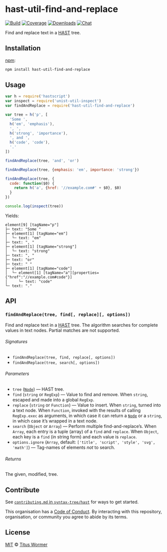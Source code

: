 # hast-util-find-and-replace

[![Build][build-badge]][build]
[![Coverage][coverage-badge]][coverage]
[![Downloads][downloads-badge]][downloads]
[![Chat][chat-badge]][chat]

Find and replace text in a [HAST][] tree.

## Installation

[npm][]:

```bash
npm install hast-util-find-and-replace
```

## Usage

```javascript
var h = require('hastscript')
var inspect = require('unist-util-inspect')
var findAndReplace = require('hast-util-find-and-replace')

var tree = h('p', [
  'Some ',
  h('em', 'emphasis'),
  ', ',
  h('strong', 'importance'),
  ', and ',
  h('code', 'code'),
  '.'
])

findAndReplace(tree, 'and', 'or')

findAndReplace(tree, {emphasis: 'em', importance: 'strong'})

findAndReplace(tree, {
  code: function($0) {
    return h('a', {href: '//example.com#' + $0}, $0)
  }
})

console.log(inspect(tree))
```

Yields:

```text
element[9] [tagName="p"]
├─ text: "Some "
├─ element[1] [tagName="em"]
│  └─ text: "em"
├─ text: ", "
├─ element[1] [tagName="strong"]
│  └─ text: "strong"
├─ text: ", "
├─ text: "or"
├─ text: " "
├─ element[1] [tagName="code"]
│  └─ element[1] [tagName="a"][properties={"href":"//example.com#code"}]
│     └─ text: "code"
└─ text: "."
```

## API

### `findAndReplace(tree, find[, replace][, options])`

Find and replace text in a [HAST][] tree.
The algorithm searches for complete values in text nodes.  Partial matches
are not supported.

###### Signatures

*   `findAndReplace(tree, find, replace[, options])`
*   `findAndReplace(tree, search[, options])`

###### Parameters

*   `tree` ([`Node`][node])
    — HAST tree.
*   `find` (`string` or `RegExp`)
    — Value to find and remove.  When `string`, escaped and made into a global
    `RegExp`.
*   `replace` (`string` or `Function`)
    — Value to insert.  When `string`, turned into a text node.  When
    `Function`, invoked with the results of calling `RegExp.exec` as arguments,
    in which case it can return a [`Node`][node] or a `string`, in which case
    it’s wrapped in a text node.
*   `search` (`Object` or `Array`)
    — Perform multiple find-and-replace’s.  When `Array`, each entry is a tuple
    (array) of a `find` and `replace`.  When `Object`, each key is a `find`
    (in string form) and each value is `replace`.
*   `options.ignore` (`Array`, default: `['title', 'script', 'style', 'svg', 'math']`)
    — Tag-names of elements _not_ to search.

###### Returns

The given, modified, tree.

## Contribute

See [`contributing.md` in `syntax-tree/hast`][contributing] for ways to get
started.

This organisation has a [Code of Conduct][coc].  By interacting with this
repository, organisation, or community you agree to abide by its terms.

## License

[MIT][license] © [Titus Wormer][author]

<!-- Definition -->

[build-badge]: https://img.shields.io/travis/syntax-tree/hast-util-find-and-replace.svg

[build]: https://travis-ci.org/syntax-tree/hast-util-find-and-replace

[coverage-badge]: https://img.shields.io/codecov/c/github/syntax-tree/hast-util-find-and-replace.svg

[coverage]: https://codecov.io/github/syntax-tree/hast-util-find-and-replace

[downloads-badge]: https://img.shields.io/npm/dm/hast-util-find-and-replace.svg

[downloads]: https://www.npmjs.com/package/hast-util-find-and-replace

[chat-badge]: https://img.shields.io/badge/join%20the%20community-on%20spectrum-7b16ff.svg

[chat]: https://spectrum.chat/unified/rehype

[npm]: https://docs.npmjs.com/cli/install

[license]: license

[author]: https://wooorm.com

[hast]: https://github.com/syntax-tree/hast

[node]: https://github.com/syntax-tree/hast#ast

[contributing]: https://github.com/syntax-tree/hast/blob/master/contributing.md

[coc]: https://github.com/syntax-tree/hast/blob/master/code-of-conduct.md
